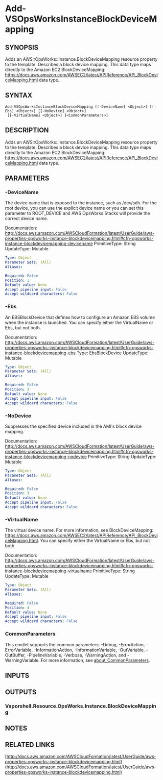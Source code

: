 # Add-VSOpsWorksInstanceBlockDeviceMapping

## SYNOPSIS
Adds an AWS::OpsWorks::Instance.BlockDeviceMapping resource property to the template.
Describes a block device mapping.
This data type maps directly to the Amazon EC2 BlockDeviceMapping: https://docs.aws.amazon.com/AWSEC2/latest/APIReference/API_BlockDeviceMapping.html data type.

## SYNTAX

```
Add-VSOpsWorksInstanceBlockDeviceMapping [[-DeviceName] <Object>] [[-Ebs] <Object>] [[-NoDevice] <Object>]
 [[-VirtualName] <Object>] [<CommonParameters>]
```

## DESCRIPTION
Adds an AWS::OpsWorks::Instance.BlockDeviceMapping resource property to the template.
Describes a block device mapping.
This data type maps directly to the Amazon EC2 BlockDeviceMapping: https://docs.aws.amazon.com/AWSEC2/latest/APIReference/API_BlockDeviceMapping.html data type.

## PARAMETERS

### -DeviceName
The device name that is exposed to the instance, such as /dev/sdh.
For the root device, you can use the explicit device name or you can set this parameter to ROOT_DEVICE and AWS OpsWorks Stacks will provide the correct device name.

Documentation: http://docs.aws.amazon.com/AWSCloudFormation/latest/UserGuide/aws-properties-opsworks-instance-blockdevicemapping.html#cfn-opsworks-instance-blockdevicemapping-devicename
PrimitiveType: String
UpdateType: Mutable

```yaml
Type: Object
Parameter Sets: (All)
Aliases:

Required: False
Position: 1
Default value: None
Accept pipeline input: False
Accept wildcard characters: False
```

### -Ebs
An EBSBlockDevice that defines how to configure an Amazon EBS volume when the instance is launched.
You can specify either the VirtualName or Ebs, but not both.

Documentation: http://docs.aws.amazon.com/AWSCloudFormation/latest/UserGuide/aws-properties-opsworks-instance-blockdevicemapping.html#cfn-opsworks-instance-blockdevicemapping-ebs
Type: EbsBlockDevice
UpdateType: Mutable

```yaml
Type: Object
Parameter Sets: (All)
Aliases:

Required: False
Position: 2
Default value: None
Accept pipeline input: False
Accept wildcard characters: False
```

### -NoDevice
Suppresses the specified device included in the AMI's block device mapping.

Documentation: http://docs.aws.amazon.com/AWSCloudFormation/latest/UserGuide/aws-properties-opsworks-instance-blockdevicemapping.html#cfn-opsworks-instance-blockdevicemapping-nodevice
PrimitiveType: String
UpdateType: Mutable

```yaml
Type: Object
Parameter Sets: (All)
Aliases:

Required: False
Position: 3
Default value: None
Accept pipeline input: False
Accept wildcard characters: False
```

### -VirtualName
The virtual device name.
For more information, see BlockDeviceMapping: https://docs.aws.amazon.com/AWSEC2/latest/APIReference/API_BlockDeviceMapping.html.
You can specify either the VirtualName or Ebs, but not both.

Documentation: http://docs.aws.amazon.com/AWSCloudFormation/latest/UserGuide/aws-properties-opsworks-instance-blockdevicemapping.html#cfn-opsworks-instance-blockdevicemapping-virtualname
PrimitiveType: String
UpdateType: Mutable

```yaml
Type: Object
Parameter Sets: (All)
Aliases:

Required: False
Position: 4
Default value: None
Accept pipeline input: False
Accept wildcard characters: False
```

### CommonParameters
This cmdlet supports the common parameters: -Debug, -ErrorAction, -ErrorVariable, -InformationAction, -InformationVariable, -OutVariable, -OutBuffer, -PipelineVariable, -Verbose, -WarningAction, and -WarningVariable. For more information, see [about_CommonParameters](http://go.microsoft.com/fwlink/?LinkID=113216).

## INPUTS

## OUTPUTS

### Vaporshell.Resource.OpsWorks.Instance.BlockDeviceMapping
## NOTES

## RELATED LINKS

[http://docs.aws.amazon.com/AWSCloudFormation/latest/UserGuide/aws-properties-opsworks-instance-blockdevicemapping.html](http://docs.aws.amazon.com/AWSCloudFormation/latest/UserGuide/aws-properties-opsworks-instance-blockdevicemapping.html)

